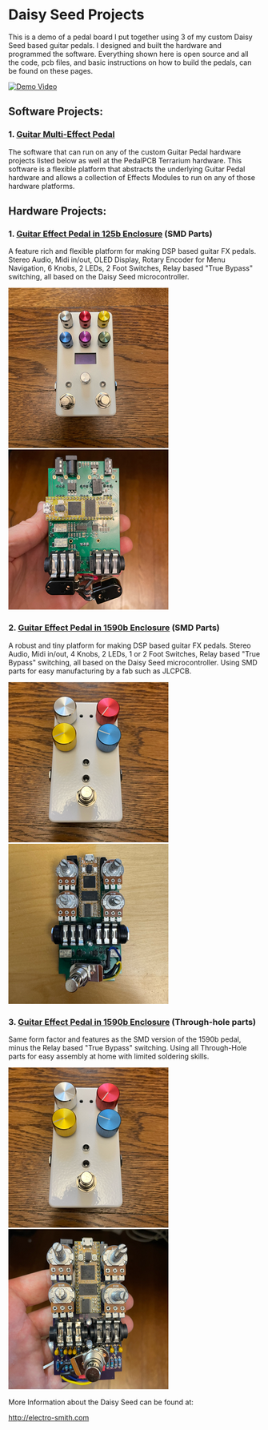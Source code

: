 # Daisy Seed Projects
This is a demo of a pedal board I put together using 3 of my custom Daisy Seed based guitar pedals. I designed and built the hardware and programmed the software. Everything shown here is open source and all the code, pcb files, and basic instructions on how to build the pedals, can be found on these pages.

[![Demo Video](https://img.youtube.com/vi/ZkLnS43acQo/0.jpg)](https://www.youtube.com/watch?v=ZkLnS43acQo)

## Software Projects:
### 1. [Guitar Multi-Effect Pedal](Software/GuitarPedal/README.md)
The software that can run on any of the custom Guitar Pedal hardware projects listed below as well at the PedalPCB Terrarium hardware.  This software is a flexible platform that abstracts the underlying Guitar Pedal hardware and allows a collection of Effects Modules to run on any of those hardware platforms.

## Hardware Projects:
### 1. [Guitar Effect Pedal in 125b Enclosure](Hardware/GuitarPedal125b/README.md) (SMD Parts)
A feature rich and flexible platform for making DSP based guitar FX pedals. Stereo Audio, Midi in/out, OLED Display, Rotary Encoder for Menu Navigation, 6 Knobs, 2 LEDs, 2 Foot Switches, Relay based "True Bypass" switching, all based on the Daisy Seed microcontroller.

![FinalProduct125b](Hardware/GuitarPedal125b/docs/images/FinalProduct.png) ![CircuitBoard125b](Hardware/GuitarPedal125b/docs/images/CircuitBoard-Back.png)

### 2. [Guitar Effect Pedal in 1590b Enclosure](Hardware/GuitarPedal1590b-SMD/README.md) (SMD Parts)

A robust and tiny platform for making DSP based guitar FX pedals. Stereo Audio, Midi in/out, 4 Knobs, 2 LEDs, 1 or 2 Foot Switches, Relay based "True Bypass" switching, all based on the Daisy Seed microcontroller. Using SMD parts for easy manufacturing by a fab such as JLCPCB.

![FinalProduct1590b-SMD](Hardware/GuitarPedal1590b-SMD/docs/images/FinalProduct.png) ![CircuitBoard1590b-SMD](Hardware/GuitarPedal1590b-SMD/docs/images/CircuitBoard.png)

### 3. [Guitar Effect Pedal in 1590b Enclosure](Hardware/GuitarPedal1590b/README.md) (Through-hole parts)

Same form factor and features as the SMD version of the 1590b pedal, minus the Relay based "True Bypass" switching. Using all Through-Hole parts for easy assembly at home with limited soldering skills.

![FinalProduct1590b](Hardware/GuitarPedal1590b/docs/images/FinalProduct.png) ![CircuitBoard1590b](Hardware/GuitarPedal1590b/docs/images/CircuitBoard.png)

More Information about the Daisy Seed can be found at:

http://electro-smith.com

